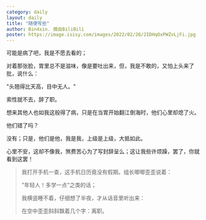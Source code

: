 ```yaml
---
category: daily 
layout: daily 
title: "随便写些"
author: Bin4xin. 摘自BiliBili 
poster: https://image.isisy.com/images/2022/02/26/2IDHqOxPWZvLjFi.jpg
---
```


可能是病了吧，我是不愿去看的；

对着那张脸，胃里总不是滋味，像是要吐出来，但，我是不敢的，又怕上头来了批，说什么：

"头翘得比天高，目中无人。"

索性就不去，辞了职。

想来其他人也如我这般得了病，只是在当胃开始翻江倒海时，他们心里却熄了火。

他们错了吗？

没有；只是，他们是他，我是我，上级是上级，大抵如此。

心里不安，这却不像我，煞费苦心为了写封辞呈么；这让我些许烦躁，罢了，你就看到这罢！

> 我打开手机一查，这手机日历竟没有假期。组长唧唧歪歪说着：
>
> "年轻人！多学一点"之类的话；
>
> 我横竖睡不着，仔细想了半夜，才从话音里听出来：
>
> 在空中歪歪斜斜飘着几个字：离职。